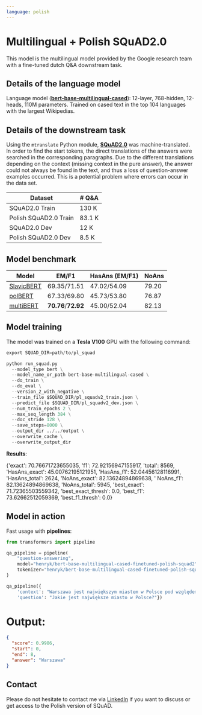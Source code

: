 ```yaml
---
language: polish
---
```


# Multilingual + Polish SQuAD2.0

This model is the multilingual model provided by the Google research team with a fine-tuned dutch Q&A downstream task.

## Details of the language model

Language model ([**bert-base-multilingual-cased**](https://github.com/google-research/bert/blob/master/multilingual.md)):
12-layer, 768-hidden, 12-heads, 110M parameters.
Trained on cased text in the top 104 languages with the largest Wikipedias.

## Details of the downstream task
Using the `mtranslate` Python module, [**SQuAD2.0**](https://rajpurkar.github.io/SQuAD-explorer/) was machine-translated. In order to find the start tokens, the direct translations of the answers were searched in the corresponding paragraphs. Due to the different translations depending on the context (missing context in the pure answer), the answer could not always be found in the text, and thus a loss of question-answer examples occurred. This is a potential problem where errors can occur in the data set.

| Dataset                | # Q&A |
| ---------------------- | ----- |
| SQuAD2.0 Train         | 130 K |
| Polish SQuAD2.0 Train   | 83.1 K |
| SQuAD2.0 Dev           |  12 K |
| Polish SQuAD2.0 Dev     | 8.5  K |


## Model benchmark

| Model                | EM/F1 |HasAns (EM/F1) | NoAns |
| ---------------------- | ----- | ----- | ----- |
| [SlavicBERT](https://huggingface.co/DeepPavlov/bert-base-bg-cs-pl-ru-cased)   | 69.35/71.51  | 47.02/54.09 | 79.20 |
| [polBERT](https://huggingface.co/dkleczek/bert-base-polish-uncased-v1)   | 67.33/69.80| 45.73/53.80  | 76.87 |
| [multiBERT](https://huggingface.co/bert-base-multilingual-cased) | **70.76**/**72.92**  |45.00/52.04 | 82.13 |

## Model training

The model was trained on a **Tesla V100** GPU with the following command:

```python
export SQUAD_DIR=path/to/pl_squad

python run_squad.py 
  --model_type bert \
  --model_name_or_path bert-base-multilingual-cased \
  --do_train \
  --do_eval \
  --version_2_with_negative \
  --train_file $SQUAD_DIR/pl_squadv2_train.json \
  --predict_file $SQUAD_DIR/pl_squadv2_dev.json \
  --num_train_epochs 2 \
  --max_seq_length 384 \
  --doc_stride 128 \
  --save_steps=8000 \
  --output_dir ../../output \
  --overwrite_cache \
  --overwrite_output_dir
```

**Results**:

{'exact': 70.76671723655035, 'f1': 72.92156947155917, 'total': 8569, 'HasAns_exact': 45.00762195121951, 'HasAns_f1': 52.04456128116991, 'HasAns_total': 2624, 'NoAns_exact': 82.13624894869638, '
NoAns_f1': 82.13624894869638, 'NoAns_total': 5945, 'best_exact': 71.72365503559342, 'best_exact_thresh': 0.0, 'best_f1': 73.62662512059369, 'best_f1_thresh': 0.0}


## Model in action

Fast usage with **pipelines**:

```python
from transformers import pipeline

qa_pipeline = pipeline(
    "question-answering",
    model="henryk/bert-base-multilingual-cased-finetuned-polish-squad2",
    tokenizer="henryk/bert-base-multilingual-cased-finetuned-polish-squad2"
)

qa_pipeline({
    'context': "Warszawa jest największym miastem w Polsce pod względem liczby ludności i powierzchni",
    'question': "Jakie jest największe miasto w Polsce?"})

```

# Output:

```json
{
  "score": 0.9986,
  "start": 0, 
  "end": 8,
  "answer": "Warszawa"
}
```

## Contact

Please do not hesitate to contact me via [LinkedIn](https://www.linkedin.com/in/henryk-borzymowski-0755a2167/) if you want to discuss or get access to the Polish version of SQuAD.